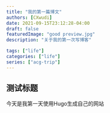 ```yaml
---
title: "我的第一篇博文"
authors: [CXwudi]
date: 2021-09-15T23:12:28-04:00
draft: false
featuredImage: "good preview.jpg"
description: "关于我的第一次写博客"

tags: ["life"]
categories: ["life"]
series: ["acg-trip"]
---
```


## 测试标题

今天是我第一天使用Hugo生成自己的网站
